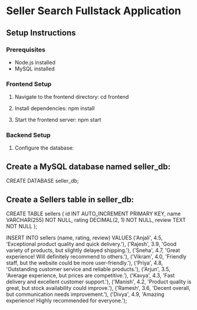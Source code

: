 # Seller Search Fullstack Application

## Setup Instructions

### Prerequisites
- Node.js installed
- MySQL installed

### Frontend Setup
1. Navigate to the frontend directory:
cd frontend

2. Install dependencies:
npm install

3. Start the frontend server:
npm start


### Backend Setup
1. Configure the database:

## Create a MySQL database named seller_db:
CREATE DATABASE seller_db;

## Create a Sellers table in seller_db:
CREATE TABLE sellers (
  id INT AUTO_INCREMENT PRIMARY KEY,
  name VARCHAR(255) NOT NULL,
  rating DECIMAL(2, 1) NOT NULL,
  review TEXT NOT NULL
);

INSERT INTO sellers (name, rating, review) VALUES
('Anjali', 4.5, 'Exceptional product quality and quick delivery.'),
('Rajesh', 3.9, 'Good variety of products, but slightly delayed shipping.'),
('Sneha', 4.7, 'Great experience! Will definitely recommend to others.'),
('Vikram', 4.0, 'Friendly staff, but the website could be more user-friendly.'),
('Priya', 4.8, 'Outstanding customer service and reliable products.'),
('Arjun', 3.5, 'Average experience, but prices are competitive.'),
('Kavya', 4.3, 'Fast delivery and excellent customer support.'),
('Manish', 4.2, 'Product quality is great, but stock availability could improve.'),
('Ramesh', 3.6, 'Decent overall, but communication needs improvement.'),
('Divya', 4.9, 'Amazing experience! Highly recommended for everyone.');


